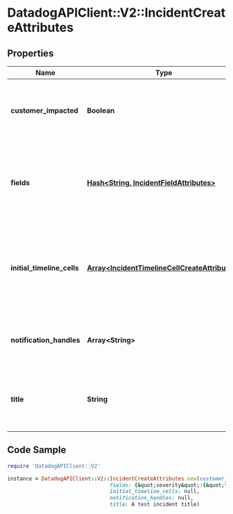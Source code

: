 # DatadogAPIClient::V2::IncidentCreateAttributes

## Properties

Name | Type | Description | Notes
------------ | ------------- | ------------- | -------------
**customer_impacted** | **Boolean** | A flag indicating whether the incident caused customer impact. | 
**fields** | [**Hash&lt;String, IncidentFieldAttributes&gt;**](IncidentFieldAttributes.md) | A condensed view of the user-defined fields for which to create initial selections. | [optional] 
**initial_timeline_cells** | [**Array&lt;IncidentTimelineCellCreateAttributes&gt;**](IncidentTimelineCellCreateAttributes.md) | An array of initial timeline cells to be placed at the beginning of the incident timeline. | [optional] 
**notification_handles** | **Array&lt;String&gt;** | Notification handles that will be notified of the incident at creation. | [optional] 
**title** | **String** | The title of the incident, which summarizes what happened. | 

## Code Sample

```ruby
require 'DatadogAPIClient::V2'

instance = DatadogAPIClient::V2::IncidentCreateAttributes.new(customer_impacted: false,
                                 fields: {&quot;severity&quot;:{&quot;type&quot;:&quot;dropdown&quot;,&quot;value&quot;:&quot;SEV-5&quot;}},
                                 initial_timeline_cells: null,
                                 notification_handles: null,
                                 title: A test incident title)
```


